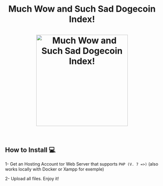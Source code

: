 <h1 align="center">
Much Wow and Such Sad Dogecoin Index!
<br><br>
<img src="https://what-is-dogecoin.com/wow/img/wow.png" alt="Much Wow and Such Sad Dogecoin Index!" width="300"/>
<br><br>
</h1>

## How to Install 💻

1- Get an Hosting  Account tor Web Server that supports ```PHP (V. 7 =>)``` (also works locally with Docker or Xampp for exemple)

2- Upload all files. Enjoy it!
